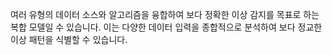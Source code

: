 여러 유형의 데이터 소스와 알고리즘을 융합하여 보다 정확한 이상 감지를 목표로 하는 복합 모델일 수 있습니다. 이는 다양한 데이터 입력을 종합적으로 분석하여 보다 정교한 이상 패턴을 식별할 수 있습니다.